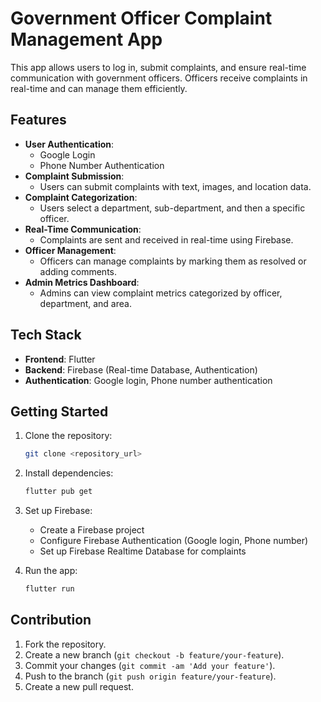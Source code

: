 # Government Officer Complaint Management App

This app allows users to log in, submit complaints, and ensure real-time communication with government officers. Officers receive complaints in real-time and can manage them efficiently.

## Features

- **User Authentication**: 
  - Google Login
  - Phone Number Authentication
- **Complaint Submission**: 
  - Users can submit complaints with text, images, and location data.
- **Complaint Categorization**:
  - Users select a department, sub-department, and then a specific officer.
- **Real-Time Communication**:
  - Complaints are sent and received in real-time using Firebase.
- **Officer Management**:
  - Officers can manage complaints by marking them as resolved or adding comments.
- **Admin Metrics Dashboard**:
  - Admins can view complaint metrics categorized by officer, department, and area.

## Tech Stack

- **Frontend**: Flutter
- **Backend**: Firebase (Real-time Database, Authentication)
- **Authentication**: Google login, Phone number authentication

## Getting Started

1. Clone the repository:
   ```bash
   git clone <repository_url>
   ```

2. Install dependencies:
   ```bash
   flutter pub get
   ```

3. Set up Firebase:

   - Create a Firebase project
   - Configure Firebase Authentication (Google login, Phone number)
   - Set up Firebase Realtime Database for complaints

4. Run the app:
   ```bash
   flutter run
   ```

## Contribution
   1. Fork the repository.
   2. Create a new branch (`git checkout -b feature/your-feature`).
   3. Commit your changes (`git commit -am 'Add your feature'`).
   4. Push to the branch (`git push origin feature/your-feature`).
   5. Create a new pull request.
